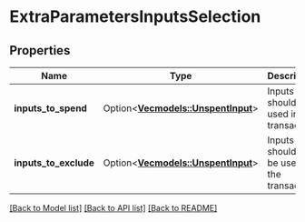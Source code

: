 # ExtraParametersInputsSelection

## Properties

Name | Type | Description | Notes
------------ | ------------- | ------------- | -------------
**inputs_to_spend** | Option<[**Vec<models::UnspentInput>**](UnspentInput.md)> | Inputs that should be used in the transaction. | [optional]
**inputs_to_exclude** | Option<[**Vec<models::UnspentInput>**](UnspentInput.md)> | Inputs that shouldn't be used in the transaction. | [optional]

[[Back to Model list]](../README.md#documentation-for-models) [[Back to API list]](../README.md#documentation-for-api-endpoints) [[Back to README]](../README.md)


